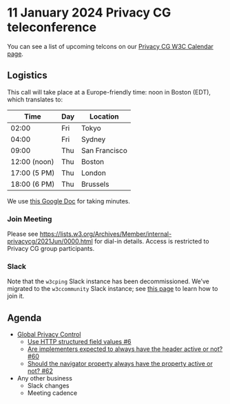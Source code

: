 # 11 January 2024 Privacy CG teleconference

You can see a list of upcoming telcons on our [Privacy CG W3C Calendar page](https://www.w3.org/groups/cg/privacycg/calendar).

## Logistics

This call will take place at a Europe-friendly time: noon in Boston (EDT), which translates to:

| Time         | Day    | Location      |
| ------------ | ------ | ------------- |
| 02:00        | Fri | Tokyo         |
| 04:00        | Fri | Sydney        |
| 09:00        | Thu | San Francisco |
| 12:00 (noon) | Thu | Boston        |
| 17:00 (5 PM) | Thu | London        |
| 18:00 (6 PM) | Thu | Brussels      |

We use [this Google Doc](https://docs.google.com/document/d/1DZEhS1UHJ1PKxt5ZwKmn5LZ4bo10UFyNXeLp2dUuzRM/edit#) for taking minutes.

### Join Meeting

Please see https://lists.w3.org/Archives/Member/internal-privacycg/2021Jun/0000.html for dial-in details. Access is restricted to Privacy CG group participants.

### Slack

Note that the `w3cping` Slack instance has been decommissioned. We’ve migrated to the `w3ccommunity` Slack instance; see [this page](https://www.w3.org/wiki/Slack) to learn how to join it.

## Agenda

* [Global Privacy Control](https://github.com/privacycg/gpc-spec)
    * [Use HTTP structured field values #6](https://github.com/privacycg/gpc-spec/issues/6)
    * [Are implementers expected to always have the header active or not? #60](https://github.com/privacycg/gpc-spec/issues/60)
    * [Should the navigator property always have the property active or not? #62](https://github.com/privacycg/gpc-spec/issues/62)
* Any other business
    * Slack changes
    * Meeting cadence
